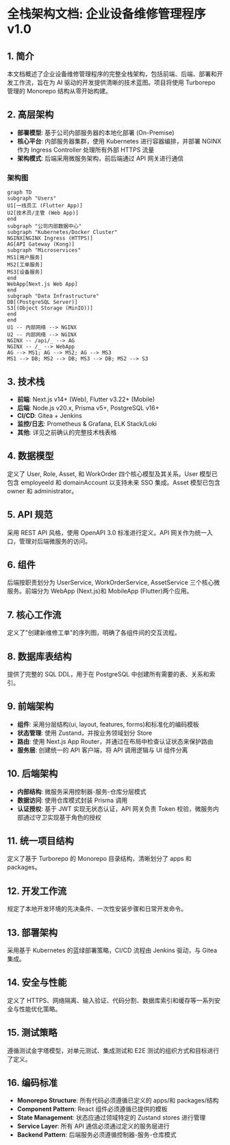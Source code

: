 # 全栈架构文档: 企业设备维修管理程序 v1.0

## 1. 简介

本文档概述了企业设备维修管理程序的完整全栈架构，包括前端、后端、部署和开发工作流，旨在为 AI 驱动的开发提供清晰的技术蓝图。项目将使用 Turborepo 管理的 Monorepo 结构从零开始构建。

## 2. 高层架构

- **部署模型**: 基于公司内部服务器的本地化部署 (On-Premise)
- **核心平台**: 内部服务器集群，使用 Kubernetes 进行容器编排，并部署 NGINX 作为 Ingress Controller 处理所有外部 HTTPS 流量
- **架构模式**: 后端采用微服务架构，前后端通过 API 网关进行通信

### 架构图

```mermaid
graph TD
subgraph "Users"
U1[一线员工 (Flutter App)]
U2[技术员/主管 (Web App)]
end
subgraph "公司内部数据中心"
subgraph "Kubernetes/Docker Cluster"
NGINX[NGINX Ingress (HTTPS)]
AG[API Gateway (Kong)]
subgraph "Microservices"
MS1[用户服务]
MS2[工单服务]
MS3[设备服务]
end
WebApp[Next.js Web App]
end
subgraph "Data Infrastructure"
DB[(PostgreSQL Server)]
S3[(Object Storage (MinIO))]
end
end
U1 -- 内部网络 --> NGINX
U2 -- 内部网络 --> NGINX
NGINX -- /api/_ --> AG
NGINX -- /_ --> WebApp
AG --> MS1; AG --> MS2; AG --> MS3
MS1 --> DB; MS2 --> DB; MS3 --> DB; MS2 --> S3
```

## 3. 技术栈

- **前端**: Next.js v14+ (Web), Flutter v3.22+ (Mobile)
- **后端**: Node.js v20.x, Prisma v5+, PostgreSQL v16+
- **CI/CD**: Gitea + Jenkins
- **监控/日志**: Prometheus & Grafana, ELK Stack/Loki
- **其他**: 详见之前确认的完整技术栈表格

## 4. 数据模型

定义了 User, Role, Asset, 和 WorkOrder 四个核心模型及其关系。User 模型已包含 employeeId 和 domainAccount 以支持未来 SSO 集成。Asset 模型已包含 owner 和 administrator。

## 5. API 规范

采用 REST API 风格，使用 OpenAPI 3.0 标准进行定义。API 网关作为统一入口，管理对后端微服务的访问。

## 6. 组件

后端按职责划分为 UserService, WorkOrderService, AssetService 三个核心微服务。前端分为 WebApp (Next.js)和 MobileApp (Flutter)两个应用。

## 7. 核心工作流

定义了"创建新维修工单"的序列图，明确了各组件间的交互流程。

## 8. 数据库表结构

提供了完整的 SQL DDL，用于在 PostgreSQL 中创建所有需要的表、关系和索引。

## 9. 前端架构

- **组件**: 采用分层结构(ui, layout, features, forms)和标准化的编码模板
- **状态管理**: 使用 Zustand，并按业务领域划分 Store
- **路由**: 使用 Next.js App Router，并通过在布局中检查认证状态来保护路由
- **服务层**: 创建统一的 API 客户端，将 API 调用逻辑与 UI 组件分离

## 10. 后端架构

- **内部结构**: 微服务采用控制器-服务-仓库分层模式
- **数据访问**: 使用仓库模式封装 Prisma 调用
- **认证授权**: 基于 JWT 实现无状态认证，API 网关负责 Token 校验，微服务内部通过守卫实现基于角色的授权

## 11. 统一项目结构

定义了基于 Turborepo 的 Monorepo 目录结构，清晰划分了 apps 和 packages。

## 12. 开发工作流

规定了本地开发环境的先决条件、一次性安装步骤和日常开发命令。

## 13. 部署架构

采用基于 Kubernetes 的蓝绿部署策略，CI/CD 流程由 Jenkins 驱动，与 Gitea 集成。

## 14. 安全与性能

定义了 HTTPS、网络隔离、输入验证、代码分割、数据库索引和缓存等一系列安全与性能优化策略。

## 15. 测试策略

遵循测试金字塔模型，对单元测试、集成测试和 E2E 测试的组织方式和目标进行了定义。

## 16. 编码标准

- **Monorepo Structure**: 所有代码必须遵循已定义的 apps/和 packages/结构
- **Component Pattern**: React 组件必须遵循已提供的模板
- **State Management**: 状态应通过领域特定的 Zustand stores 进行管理
- **Service Layer**: 所有 API 通信必须通过定义的服务层进行
- **Backend Pattern**: 后端服务必须遵循控制器-服务-仓库模式
